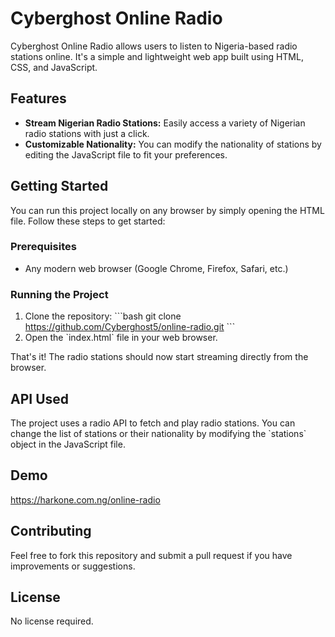 
# Cyberghost Online Radio

Cyberghost Online Radio allows users to listen to Nigeria-based radio stations online. It's a simple and lightweight web app built using HTML, CSS, and JavaScript.

## Features

- **Stream Nigerian Radio Stations:** Easily access a variety of Nigerian radio stations with just a click.
- **Customizable Nationality:** You can modify the nationality of stations by editing the JavaScript file to fit your preferences.
  
## Getting Started

You can run this project locally on any browser by simply opening the HTML file. Follow these steps to get started:

### Prerequisites

- Any modern web browser (Google Chrome, Firefox, Safari, etc.)
  
### Running the Project

1. Clone the repository:
   \`\`\`bash
   git clone https://github.com/Cyberghost5/online-radio.git
   \`\`\`
2. Open the \`index.html\` file in your web browser.

That's it! The radio stations should now start streaming directly from the browser.

## API Used

The project uses a radio API to fetch and play radio stations. You can change the list of stations or their nationality by modifying the \`stations\` object in the JavaScript file.

## Demo

  https://harkone.com.ng/online-radio

## Contributing

Feel free to fork this repository and submit a pull request if you have improvements or suggestions.

## License

No license required.
